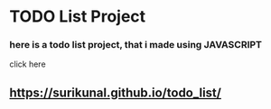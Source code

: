 # TODO List Project
### here is a todo list project, that i made using JAVASCRIPT

click here
## https://surikunal.github.io/todo_list/
